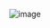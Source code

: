 
![image](https://github.com/romyzanosit/Badmanya-Clicker-/assets/100450091/bd178797-9658-43da-a6c1-4f69d0232c0a)
